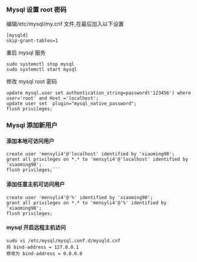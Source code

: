 ### Mysql 设置 root 密码

编辑/etc/mysql/my.cnf 文件,在最后加入以下设置

```
[mysqld]
skip-grant-tables=1
```

重启 mysql 服务

```
sudo systemctl stop mysql
sudo systemctl start mysql
```

修改 mysql root 密码

```
update mysql.user set authentication_string=password('123456') where user='root' and Host ='localhost';
update user set  plugin="mysql_native_password";
flush privileges;
```

### Mysql 添加新用户

#### 添加本地可访问用户

````
create user 'mensyli4'@'localhost' identified by 'xiaoming98';
grant all privileges on *.* to 'mensyli4'@'localhost' identified by 'xiaoming98';
flush privileges;```
````

#### 添加任意主机可访问用户

```
create user 'mensyli4'@'%' identified by 'xiaoming98';
grant all privileges on *.* to 'mensyli4'@'%' identified by 'xiaoming98';
flush privileges;
```

#### mysql 开启远程主机访问

```
sudo vi /etc/mysql/mysql.conf.d/mysqld.cnf
将 bind-address = 127.0.0.1
修改为 bind-address = 0.0.0.0
```

